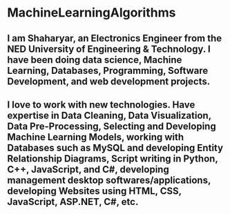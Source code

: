# MachineLearningAlgorithms
## I am Shaharyar, an Electronics Engineer from the NED University of Engineering & Technology. I have been doing data science, Machine Learning, Databases, Programming, Software Development, and web development projects.
## I love to work with new technologies. Have expertise in Data Cleaning, Data Visualization, Data Pre-Processing, Selecting and Developing Machine Learning Models, working with Databases such as MySQL and developing Entity Relationship Diagrams, Script writing in Python, C++, JavaScript, and C#, developing management desktop softwares/applications, developing Websites using HTML, CSS, JavaScript, ASP.NET, C#, etc.
